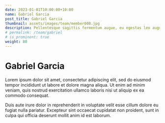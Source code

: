 ```yaml
---
date: 2023-01-01T10:00:00+10:00
name: Gabriel Garcia
post_title: Gabriel Garcia
thumbnail: assets/images/team/member008.jpg
description: Pellentesque sagittis fermentum augue, eu egestas leo augue.
# permalink: /team/gabriel
# is_prominent: true
weight: 80
---
```


# Gabriel Garcia

Lorem ipsum dolor sit amet, consectetur adipiscing elit, sed do eiusmod tempor incididunt ut labore et dolore magna aliqua. Ut enim ad minim veniam, quis nostrud exercitation ullamco laboris nisi ut aliquip ex ea commodo consequat.

Duis aute irure dolor in reprehenderit in voluptate velit esse cillum dolore eu fugiat nulla pariatur. Excepteur sint occaecat cupidatat non proident, sunt in culpa qui officia deserunt mollit anim id est laborum.
